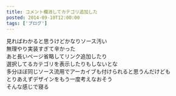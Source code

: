 ```yaml
---
title: コメント欄消してカテゴリ追加した
posted: 2014-09-10T12:00:00
tags: ['ブログ']
---
```


見ればわかると思うけどかなりソース汚い  
無理やり実装すぎて辛かった  
あと長いページ省略してリンク追加したり  
選択してるカテゴリを表示したりもしないとな  
多分ほぼ同じソース流用でアーカイブも付けられると思うんだけども  
とりあえずデザインをもう一度考えなおそう  
そんな感じで寝る  

